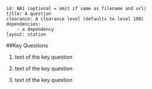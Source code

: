 ````
id: NA1 (optional = omit if same as filename and url)
title: A question
clearance: A clearance level (defaults to level 100)
dependencies:
	- a dependency
layout: station
````
##Key Questions

1. text of the key question

1. text of the key question

1. text of the key question